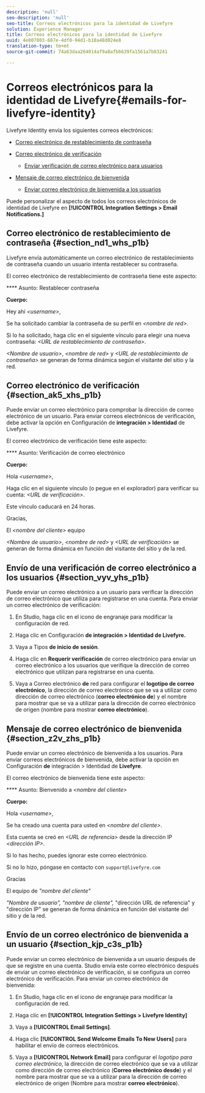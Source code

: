 ```yaml
---
description: 'null'
seo-description: 'null'
seo-title: Correos electrónicos para la identidad de Livefyre
solution: Experience Manager
title: Correos electrónicos para la identidad de Livefyre
uuid: 4e807803-687e-4df0-94d1-b18a48d024e8
translation-type: tm+mt
source-git-commit: 74a63daa264014af9a8afb6639fa1561a7b83241

---
```



# Correos electrónicos para la identidad de Livefyre{#emails-for-livefyre-identity}

Livefyre Identity envía los siguientes correos electrónicos:

* [Correo electrónico de restablecimiento de contraseña](#c_emails_for_livefyre_identity/section_nd1_whs_p1b)
* [Correo electrónico de verificación](#c_emails_for_livefyre_identity/section_ak5_xhs_p1b)
   * [Enviar verificación de correo electrónico para usuarios](#c_emails_for_livefyre_identity/section_vyv_yhs_p1b)

* [Mensaje de correo electrónico de bienvenida](#c_emails_for_livefyre_identity/section_z2v_zhs_p1b)
   * [Enviar correo electrónico de bienvenida a los usuarios](#c_emails_for_livefyre_identity/section_kjp_c3s_p1b)

Puede personalizar el aspecto de todos los correos electrónicos de identidad de Livefyre en **[!UICONTROL Integration Settings > Email Notifications.]**

## Correo electrónico de restablecimiento de contraseña {#section_nd1_whs_p1b}

Livefyre envía automáticamente un correo electrónico de restablecimiento de contraseña cuando un usuario intenta restablecer su contraseña.

El correo electrónico de restablecimiento de contraseña tiene este aspecto:

**** Asunto: Restablecer contraseña

**Cuerpo:**

Hey ahí *&lt;username&gt;*,

Se ha solicitado cambiar la contraseña de su perfil en *&lt;nombre de red&gt;*.

Si lo ha solicitado, haga clic en el siguiente vínculo para elegir una nueva contraseña: *&lt;URL de restablecimiento de contraseña&gt;*.

*&lt;Nombre de usuario&gt;*, *&lt;nombre de red&gt;* y *&lt;URL de restablecimiento de contraseña&gt;* se generan de forma dinámica según el visitante del sitio y la red.

## Correo electrónico de verificación {#section_ak5_xhs_p1b}

Puede enviar un correo electrónico para comprobar la dirección de correo electrónico de un usuario. Para enviar correos electrónicos de verificación, debe activar la opción en Configuración de **integración &gt; Identidad** de Livefyre.

El correo electrónico de verificación tiene este aspecto:

**** Asunto: Verificación de correo electrónico

**Cuerpo:**

Hola *&lt;username&gt;*,

Haga clic en el siguiente vínculo (o pegue en el explorador) para verificar su cuenta: *&lt;URL de verificación&gt;*.

Este vínculo caducará en 24 horas.

Gracias,

El *&lt;nombre del cliente&gt;* equipo

*&lt;Nombre de usuario&gt;*, *&lt;nombre de red&gt;* y *&lt;URL de verificación&gt;* se generan de forma dinámica en función del visitante del sitio y de la red.

## Envío de una verificación de correo electrónico a los usuarios {#section_vyv_yhs_p1b}

Puede enviar un correo electrónico a un usuario para verificar la dirección de correo electrónico que utiliza para registrarse en una cuenta. Para enviar un correo electrónico de verificación:

1. En Studio, haga clic en el icono de engranaje para modificar la configuración de red.
1. Haga clic en Configuración **de integración &gt; Identidad de Livefyre.**

1. Vaya a Tipos **de inicio de sesión**.
1. Haga clic en **Requerir verificación** de correo electrónico para enviar un correo electrónico a los usuarios que verifique la dirección de correo electrónico que utilizan para registrarse en una cuenta.
1. Vaya a Correo electrónico **de** red para configurar el **logotipo de correo electrónico**, la dirección de correo electrónico que se va a utilizar como dirección de correo electrónico (**correo electrónico de**) y el nombre para mostrar que se va a utilizar para la dirección de correo electrónico de origen (nombre para mostrar **correo electrónico**).

## Mensaje de correo electrónico de bienvenida {#section_z2v_zhs_p1b}

Puede enviar un correo electrónico de bienvenida a los usuarios. Para enviar correos electrónicos de bienvenida, debe activar la opción en Configuración **de** integración &gt; Identidad de **Livefyre**.

El correo electrónico de bienvenida tiene este aspecto:

**** Asunto: Bienvenido a *&lt;nombre del cliente&gt;*

**Cuerpo:**

Hola *&lt;username&gt;*,

Se ha creado una cuenta para usted en *&lt;nombre del cliente&gt;*.

Esta cuenta se creó en *&lt;URL de referencia&gt;* desde la dirección IP *&lt;dirección IP&gt;*.

Si lo has hecho, puedes ignorar este correo electrónico.

Si no lo hizo, póngase en contacto con `support@livefyre.com`

Gracias

El equipo de *"nombre del cliente"*

*"Nombre de usuario", "nombre de cliente",* "dirección URL de referencia" y "dirección IP" se generan de forma dinámica en función del visitante del sitio y de la red.

## Envío de un correo electrónico de bienvenida a un usuario {#section_kjp_c3s_p1b}

Puede enviar un correo electrónico de bienvenida a un usuario después de que se registre en una cuenta. Studio envía este correo electrónico después de enviar un correo electrónico de verificación, si se configura un correo electrónico de verificación. Para enviar un correo electrónico de bienvenida:

1. En Studio, haga clic en el icono de engranaje para modificar la configuración de red.
1. Haga clic en **[!UICONTROL Integration Settings > Livefyre Identity]**

1. Vaya a **[!UICONTROL Email Settings]**.

1. Haga clic **[!UICONTROL Send Welcome Emails To New Users]** para habilitar el envío de correos electrónicos.
1. Vaya a **[!UICONTROL Network Email]** para configurar el *logotipo para correo electrónico*, la dirección de correo electrónico que se va a utilizar como dirección de correo electrónico (**Correo electrónico desde**) y el nombre para mostrar que se va a utilizar para la dirección de correo electrónico de origen (Nombre para mostrar **correo electrónico**).
